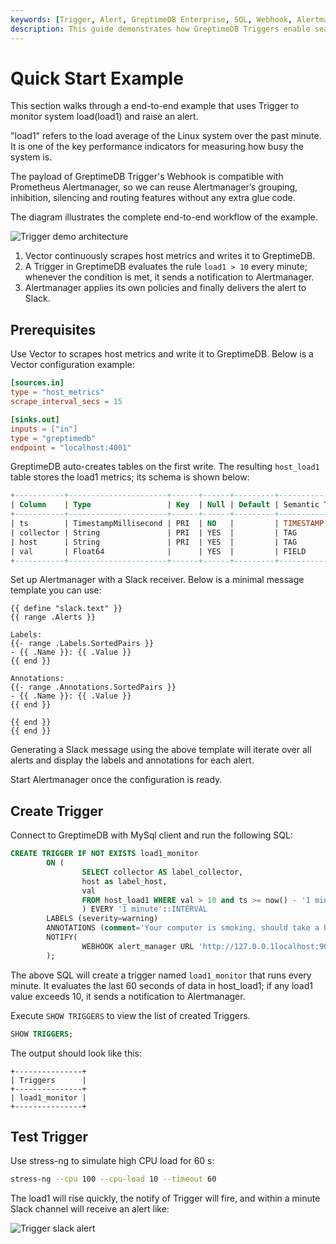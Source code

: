 ```yaml
---
keywords: [Trigger, Alert, GreptimeDB Enterprise, SQL, Webhook, Alertmanager, Slack]
description: This guide demonstrates how GreptimeDB Triggers enable seamless integration with the Prometheus Alertmanager ecosystem for comprehensive monitoring and alerting.
---
```


# Quick Start Example

This section walks through a end-to-end example that uses Trigger to monitor
system load(load1) and raise an alert.

"load1" refers to the load average of the Linux system over the past minute.
It is one of the key performance indicators for measuring how busy the system is.

The payload of GreptimeDB Trigger's Webhook is compatible with Prometheus
Alertmanager, so we can reuse Alertmanager’s grouping, inhibition, silencing and
routing features without any extra glue code.

The diagram illustrates the complete end-to-end workflow of the example.

![Trigger demo architecture](/trigger-demo-architecture.png)

1. Vector continuously scrapes host metrics and writes it to GreptimeDB.
2. A Trigger in GreptimeDB evaluates the rule `load1 > 10` every minute; whenever
    the condition is met, it sends a notification to Alertmanager.
3. Alertmanager applies its own policies and finally delivers the alert to Slack.

## Prerequisites

Use Vector to scrapes host metrics and write it to GreptimeDB. Below is a Vector
configuration example:

```toml
[sources.in]
type = "host_metrics"
scrape_interval_secs = 15

[sinks.out]
inputs = ["in"]
type = "greptimedb"
endpoint = "localhost:4001"
```

GreptimeDB auto-creates tables on the first write. The resulting `host_load1`
table stores the load1 metrics; its schema is shown below:

```sql
+-----------+----------------------+------+------+---------+---------------+
| Column    | Type                 | Key  | Null | Default | Semantic Type |
+-----------+----------------------+------+------+---------+---------------+
| ts        | TimestampMillisecond | PRI  | NO   |         | TIMESTAMP     |
| collector | String               | PRI  | YES  |         | TAG           |
| host      | String               | PRI  | YES  |         | TAG           |
| val       | Float64              |      | YES  |         | FIELD         |
+-----------+----------------------+------+------+---------+---------------+
```

Set up Alertmanager with a Slack receiver. Below is a minimal message template
you can use:

```text
{{ define "slack.text" }}
{{ range .Alerts }}

Labels:
{{- range .Labels.SortedPairs }}
- {{ .Name }}: {{ .Value }}
{{ end }}

Annotations:
{{- range .Annotations.SortedPairs }}
- {{ .Name }}: {{ .Value }}
{{ end }}

{{ end }}
{{ end }}
```

Generating a Slack message using the above template will iterate over all alerts
and display the labels and annotations for each alert.

Start Alertmanager once the configuration is ready.


## Create Trigger

Connect to GreptimeDB with MySql client and run the following SQL:

```sql
CREATE TRIGGER IF NOT EXISTS load1_monitor
        ON (
                SELECT collector AS label_collector, 
                host as label_host, 
                val 
                FROM host_load1 WHERE val > 10 and ts >= now() - '1 minutes'::INTERVAL
                ) EVERY '1 minute'::INTERVAL
        LABELS (severity=warning)
        ANNOTATIONS (comment='Your computer is smoking, should take a break.')
        NOTIFY(
                WEBHOOK alert_manager URL 'http://127.0.0.1localhost:9093' WITH (timeout="1m")
        );
```

The above SQL will create a trigger named `load1_monitor` that runs every minute.
It evaluates the last 60 seconds of data in host_load1; if any load1 value 
exceeds 10, it sends a notification to Alertmanager.

Execute `SHOW TRIGGERS` to view the list of created Triggers.

```sql
SHOW TRIGGERS;
```

The output should look like this:

```text
+---------------+
| Triggers      |
+---------------+
| load1_monitor |
+---------------+
```

## Test Trigger

Use stress-ng to simulate high CPU load for 60 s:

```bash
stress-ng --cpu 100 --cpu-load 10 --timeout 60
```

The load1 will rise quickly, the notify of Trigger will fire, and within a minute
Slack channel will receive an alert like:

![Trigger slack alert](/trigger-slack-alert.png)
